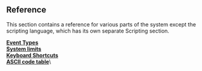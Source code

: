 Reference
---------

This section contains a reference for various parts of the system except
the scripting language, which has its own separate Scripting section.

[**Event Types**](ags82#topic77)\
[**System limits**](ags83#topic84)\
[**Keyboard Shortcuts**](ags84#KeyboardShortcuts)\
[**ASCII code table**](ags85#ASCIIcodes)\

